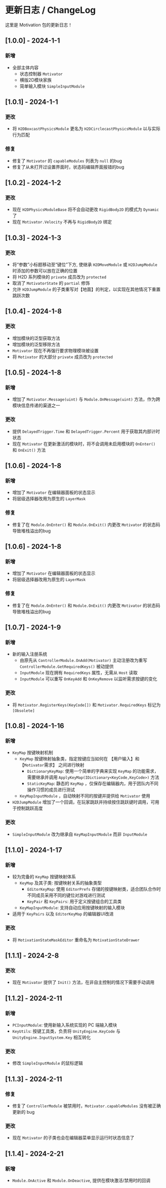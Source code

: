 # 更新日志 / ChangeLog

这里是 Motivation 包的更新日志！

## [1.0.0] - 2024-1-1
### 新增
* 全部主体内容
  * 状态控制器 `Motivator`
  * 横版2D模块家族
  * 简单输入模块 `SimpleInputModule`
  

## [1.0.1] - 2024-1-1
### 更改
* 将 `H2DBoxcastPhysicsModule` 更名为 `H2DCirclecastPhysicsModule` 以与实际行为匹配
  

### 修复
* 修复了 `Motivator` 的 `capableModules` 列表为 `null` 的bug
* 修复了从未打开过设置界面时，状态码编辑界面报错的bug
  

## [1.0.2] - 2024-1-2
### 更改
* 现在 `H2DPhysicsModuleBase` 将不会自动更改 `RigidBody2D` 的模式为 `Dynamic` 了
* 现在 `Motivator.Velocity` 不再与 `RigidBody2D` 绑定
  

## [1.0.3] - 2024-1-3
### 更改
* 将“参数”小标题移动至“键位”下方, 使继承 `H2DMoveModule` 或 `H2DJumpModule` 时添加的参数可以放在正确的位置  
* 将 H2D 系列模块的 `private` 成员改为 `protected`
* 取消了 `MotivatorState` 的 `partial` 修饰
* 允许 `H2DJumpModule` 的子类重写对【地面】的判定，以实现在其他情况下重置跳跃次数
  

## [1.0.4] - 2024-1-8
### 更改
* 增加模块的泛型获取方法
* 增加模块的泛型移除方法
* `Motivator` 现在不再强行要求物理模块被设置
* 将 `Motivator` 的大部分 `private` 成员改为 `protected`
  

## [1.0.5] - 2024-1-8
### 新增
* 增加了 `Motivator.Message(uint)` 与 `Module.OnMessage(uint)` 方法，作为跨模块信息传递的渠道之一 
    

### 更改
* 提供 `DelayedTrigger.Time` 和 `DelayedTrigger.Percent` 用于获取其内部计时状态
* 现在 `Motivator` 在更新激活的模块时，将不会调用未启用模块的 `OnEnter()` 和 `OnExit()` 方法
  

## [1.0.6] - 2024-1-8
### 新增
* 增加了 `Motivator` 在编辑器面板的状态显示
* 将层级选择器改用为原生的 `LayerMask`
  

### 修复
* 修复了在 `Module.OnEnter()` 和 `Module.OnExit()` 内更改 `Motivator` 的状态码导致堆栈溢出的bug
  

## [1.0.6] - 2024-1-8
### 新增
* 增加了 `Motivator` 在编辑器面板的状态显示
* 将层级选择器改用为原生的 `LayerMask`
  

### 修复
* 修复了在 `Module.OnEnter()` 和 `Module.OnExit()` 内更改 `Motivator` 的状态码导致堆栈溢出的bug


## [1.0.7] - 2024-1-9
### 新增
* 新的输入注册系统
  * 由原先从 `ControllerModule.OnAdd(Motivator)` 主动注册改为重写 `ControllerModule.GetRequiredKeys()` 被动提供
  * `InputModule` 现在拥有 `RequiredKeys` 属性，无需从 `Host` 读取
  * `InputModule` 可以重写 `OnKeyAdd` 和 `OnKeyRemove` 以监听需求按键的变化
  

### 更改
* 将 `Motivator.RegisterKeys(KeyCode[])` 和 `Motivator.RequiredKeys` 标记为 `[Obsolete]`


## [1.0.8] - 2024-1-16
### 新增
* `KeyMap` 按键映射机制
  * `KeyMap` 按键映射抽象类，指定按键应当如何在 【用户输入】和【`Motivator`需求】 之间进行映射
    * `DictionaryKeyMap`: 使用一个简单的字典来实现 `KeyMap` 的功能需求，需要继承并调用 `ApplyKeyMap(IDictionary<KeyCode,KeyCode>)` 方法
    * `StaticKeyMap`: 静态的 `KeyMap` ，仅保存在编辑器内，用于团队内不同操作习惯的成员进行测试
  * `KeyMapInputModule` ，自动映射不同的按键并提供给 `Motivator` 使用
* `H2DJumpModule` 增加了一个回调，在玩家跳跃并持续按住跳跃键时调用，可用于控制跳跃高度
  

### 更改
* `SimpleInputModule` 改为继承自 `KeyMapInputModule` 而非 `InputModule`
  

## [1.1.0] - 2024-1-17
### 新增
* 较为完备的 `KeyMap` 按键映射体系
  * `KeyMap` 及其子类: 按键映射关系的抽象类型
    * `EditorKeyMap`: 使用 `EditorPrefs` 存储的按键映射类，适合团队合作时不同成员采用不同的键位对游戏进行测试
    * `KeyPair` 和 `KeyPairs`: 用于定义按键组合的工具类
  * `KeyMapInputModule`: 支持自动应用按键映射的输入模块
* 适用于 `KeyPairs` 以及 `EditorKeyMap` 的编辑器UI改进
  

### 更改
* 将 `MotivationStateMaskEditor` 重命名为 `MotivationStateDrawer`
  

## [1.1.1] - 2024-2-8
### 更改
* 现在 `Motivator` 提供了 `Init()` 方法，在非自主控制的情况下需要手动调用
  

## [1.1.2] - 2024-2-11
### 新增
* `PCInputModule`: 使用新输入系统实现的 PC 端输入模块
* `KeyUtils`: 按键工具类，负责将 `UnityEngine.KeyCode` 与 `UnityEngine.InputSystem.Key` 相互转化
  
  
### 更改
* 修改 `SimpleInputModule` 的鼠标逻辑


## [1.1.3] - 2024-2-11
### 修复
* 修复了 `ControllerModule` 被禁用时，`Motivator.capableModules` 没有被正确更新的 bug
  

### 更改
* 现在 `Motivator` 的子类也会在编辑器菜单显示运行时状态信息了  
  

## [1.1.4] - 2024-2-21
### 新增
* `Module.OnActive` 和 `Module.OnDeactive`, 提供在模块激活/禁用时的回调